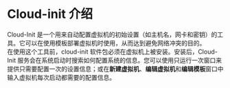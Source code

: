# Cloud-init 介绍

Cloud-Init 是一个用来自动配置虚拟机的初始设置（如主机名，网卡和密钥）的工具。它可以在使用模板部署虚拟机时使用，从而达到避免网络冲突的目的。<br/>
在使用这个工具前，cloud-init 软件包必须在虚拟机上被安装。安装后，Cloud-Init 服务会在系统启动时搜索如何配置系统的信息。您可以使用只运行一次窗口来提供只需要配置一次的设置信息；或在**新建虚拟机**、**编辑虚拟机**和**编辑模板**窗口中输入虚拟机每次启动都需要的配置信息。
